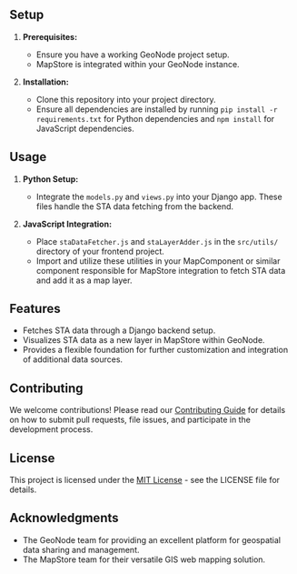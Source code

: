 ## Setup

1. **Prerequisites:**

   - Ensure you have a working GeoNode project setup.
   - MapStore is integrated within your GeoNode instance.

2. **Installation:**
   - Clone this repository into your project directory.
   - Ensure all dependencies are installed by running `pip install -r requirements.txt` for Python dependencies and `npm install` for JavaScript dependencies.

## Usage

1. **Python Setup:**

   - Integrate the `models.py` and `views.py` into your Django app. These files handle the STA data fetching from the backend.

2. **JavaScript Integration:**
   - Place `staDataFetcher.js` and `staLayerAdder.js` in the `src/utils/` directory of your frontend project.
   - Import and utilize these utilities in your MapComponent or similar component responsible for MapStore integration to fetch STA data and add it as a map layer.

## Features

- Fetches STA data through a Django backend setup.
- Visualizes STA data as a new layer in MapStore within GeoNode.
- Provides a flexible foundation for further customization and integration of additional data sources.

## Contributing

We welcome contributions! Please read our [Contributing Guide](CONTRIBUTING.md) for details on how to submit pull requests, file issues, and participate in the development process.

## License

This project is licensed under the [MIT License](LICENSE.md) - see the LICENSE file for details.

## Acknowledgments

- The GeoNode team for providing an excellent platform for geospatial data sharing and management.
- The MapStore team for their versatile GIS web mapping solution.
